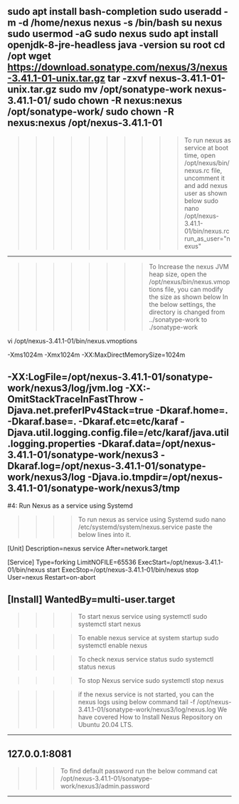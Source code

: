 sudo apt install bash-completion
sudo useradd -m -d  /home/nexus nexus -s /bin/bash
 su nexus
 sudo usermod -aG sudo nexus
sudo apt install openjdk-8-jre-headless
java -version
su root
cd /opt
wget https://download.sonatype.com/nexus/3/nexus-3.41.1-01-unix.tar.gz
tar -zxvf nexus-3.41.1-01-unix.tar.gz
sudo mv /opt/sonatype-work nexus-3.41.1-01/
sudo chown -R nexus:nexus /opt/sonatype-work/
sudo chown -R nexus:nexus /opt/nexus-3.41.1-01
-----------------------------------------------------------------------------
>>>>>>>>>>To run nexus as service at boot time, open /opt/nexus/bin/nexus.rc file, uncomment it and add nexus user as shown below
sudo nano /opt/nexus-3.41.1-01/bin/nexus.rc
run_as_user="nexus"
------------------------------------------------------------------------------
>>>>>>>> To Increase the nexus JVM heap size, open the /opt/nexus/bin/nexus.vmoptions file, you can modify the size as shown below
>>>>>>>> In the below settings, the directory is changed from ../sonatype-work to ./sonatype-work


vi /opt/nexus-3.41.1-01/bin/nexus.vmoptions



-Xms1024m
-Xmx1024m
-XX:MaxDirectMemorySize=1024m

-XX:LogFile=/opt/nexus-3.41.1-01/sonatype-work/nexus3/log/jvm.log
-XX:-OmitStackTraceInFastThrow
-Djava.net.preferIPv4Stack=true
-Dkaraf.home=.
-Dkaraf.base=.
-Dkaraf.etc=etc/karaf
-Djava.util.logging.config.file=/etc/karaf/java.util.logging.properties
-Dkaraf.data=/opt/nexus-3.41.1-01/sonatype-work/nexus3
-Dkaraf.log=/opt/nexus-3.41.1-01/sonatype-work/nexus3/log
-Djava.io.tmpdir=/opt/nexus-3.41.1-01/sonatype-work/nexus3/tmp
-------------------------------------------------------------------------
#4: Run Nexus as a service using Systemd
>>>>To run nexus as service using Systemd
sudo nano /etc/systemd/system/nexus.service
>>>>paste the below lines into it.

[Unit]
Description=nexus service
After=network.target

[Service]
Type=forking
LimitNOFILE=65536
ExecStart=/opt/nexus-3.41.1-01/bin/nexus start
ExecStop=/opt/nexus-3.41.1-01/bin/nexus stop
User=nexus
Restart=on-abort

[Install]
WantedBy=multi-user.target
----------------------------------------------------------------------------
>>>>To start nexus service using systemctl
sudo systemctl start nexus

>>>>To enable nexus service at system startup
sudo systemctl enable nexus

>>>>To check nexus service status
sudo systemctl status nexus

>>>>To stop Nexus service
sudo systemctl stop nexus

>>>>if the nexus service is not started, you can the nexus logs using below command
tail -f /opt/nexus-3.41.1-01/sonatype-work/nexus3/log/nexus.log
>>>>We have covered How to Install Nexus Repository on Ubuntu 20.04 LTS.
---------------------------------------------------------------------------
127.0.0.1:8081
-----------------------------------------------------------------
>>>To find default password run the below command
cat /opt/nexus-3.41.1-01/sonatype-work/nexus3/admin.password
----------------------------------------------------------------
